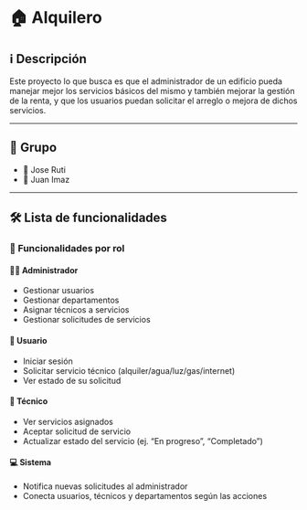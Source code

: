 # 🏠 Alquilero

## ℹ️ Descripción

Este proyecto lo que busca es que el administrador de un edificio pueda manejar mejor los servicios básicos del mismo y también mejorar la gestión de la renta, y que los usuarios puedan solicitar el arreglo o mejora de dichos servicios.

---

## 👥 Grupo

- 🧑 Jose Ruti  
- 🧑 Juan Imaz

---

## 🛠️ Lista de funcionalidades

### 📌 Funcionalidades por rol

#### 👨‍💼 Administrador
- Gestionar usuarios  
- Gestionar departamentos  
- Asignar técnicos a servicios  
- Gestionar solicitudes de servicios  

#### 👤 Usuario
- Iniciar sesión  
- Solicitar servicio técnico (alquiler/agua/luz/gas/internet)  
- Ver estado de su solicitud  

#### 🔧 Técnico
- Ver servicios asignados  
- Aceptar solicitud de servicio  
- Actualizar estado del servicio (ej. “En progreso”, “Completado”)  

#### 💻 Sistema
- Notifica nuevas solicitudes al administrador  
- Conecta usuarios, técnicos y departamentos según las acciones  



